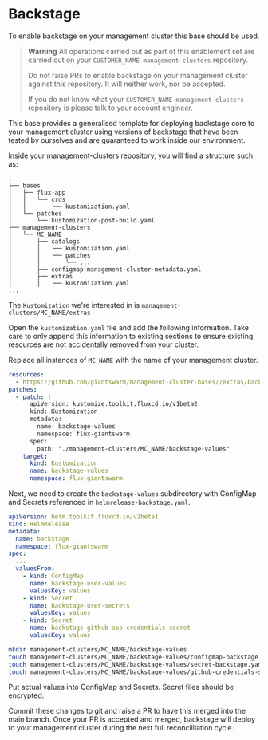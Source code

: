 # Backstage

To enable backstage on your management cluster
this base should be used.

> **Warning** All operations carried out as part of this enablement set are
> carried out on your `CUSTOMER_NAME-management-clusters` repository.
>
> Do not raise PRs to enable backstage on your management cluster against this
> repository. It will neither work, nor be accepted.
>
> If you do not know what your `CUSTOMER_NAME-management-clusters` repository is
> please talk to your account engineer.

This base provides a generalised template for deploying backstage core to your
management cluster using versions of backstage that have been tested by
ourselves and are guaranteed to work inside our environment.

Inside your management-clusters repository, you will find a structure such as:

```nohighlight
.
├── bases
│   ├── flux-app
│   │   └── crds
│   │       └── kustomization.yaml
│   └── patches
│       └── kustomization-post-build.yaml
├── management-clusters
│   └── MC_NAME
│       ├── catalogs
│       │   ├── kustomization.yaml
│       │   └── patches
│       │       └── ...
│       ├── configmap-management-cluster-metadata.yaml
│       ├── extras
│       │   └── kustomization.yaml
...
```

The `Kustomization` we're interested in is `management-clusters/MC_NAME/extras`

Open the `kustomization.yaml` file and add the following information. Take care
to only append this information to existing sections to ensure existing resources
are not accidentally removed from your cluster.

Replace all instances of `MC_NAME` with the name of your management cluster.

```yaml
resources:
  - https://github.com/giantswarm/management-cluster-bases//extras/backstage/?ref=main
patches:
  - patch: |
      apiVersion: kustomize.toolkit.fluxcd.io/v1beta2
      kind: Kustomization
      metadata:
        name: backstage-values
        namespace: flux-giantswarm
      spec:
        path: "./management-clusters/MC_NAME/backstage-values"
    target:
      kind: Kustomization
      name: backstage-values
      namespace: flux-giantswarm
```

Next, we need to create the `backstage-values` subdirectory with ConfigMap and Secrets
referenced in `helmrelease-backstage.yaml`.

```yaml
apiVersion: helm.toolkit.fluxcd.io/v2beta1
kind: HelmRelease
metadata:
  name: backstage
  namespace: flux-giantswarm
spec:
  ...
  valuesFrom:
    - kind: ConfigMap
      name: backstage-user-values
      valuesKey: values
    - kind: Secret
      name: backstage-user-secrets
      valuesKey: values
    - kind: Secret
      name: backstage-github-app-credentials-secret
      valuesKey: values
```

```bash
mkdir management-clusters/MC_NAME/backstage-values
touch management-clusters/MC_NAME/backstage-values/configmap-backstage.yaml
touch management-clusters/MC_NAME/backstage-values/secret-backstage.yaml
touch management-clusters/MC_NAME/backstage-values/github-credentials-secret-backstage.yaml
```

Put actual values into ConfigMap and Secrets. Secret files should be encrypted.

Commit these changes to git and raise a PR to have this merged into the main
branch. Once your PR is accepted and merged, backstage will deploy to your
management cluster during the next full reconcilliation cycle.
